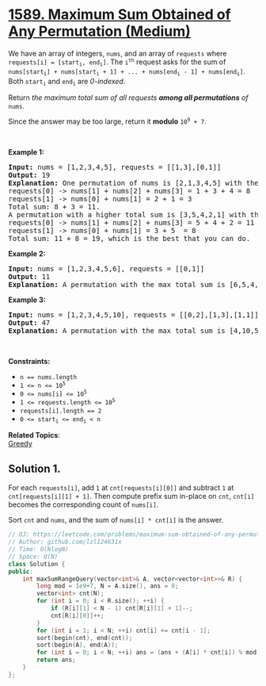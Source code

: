 # [1589. Maximum Sum Obtained of Any Permutation (Medium)](https://leetcode.com/problems/maximum-sum-obtained-of-any-permutation/)

<p>We have an array of integers, <code>nums</code>, and an array of <code>requests</code> where <code>requests[i] = [start<sub>i</sub>, end<sub>i</sub>]</code>. The <code>i<sup>th</sup></code> request asks for the sum of <code>nums[start<sub>i</sub>] + nums[start<sub>i</sub> + 1] + ... + nums[end<sub>i</sub> - 1] + nums[end<sub>i</sub>]</code>. Both <code>start<sub>i</sub></code> and <code>end<sub>i</sub></code> are <em>0-indexed</em>.</p>

<p>Return <em>the maximum total sum of all requests <strong>among all permutations</strong> of</em> <code>nums</code>.</p>

<p>Since the answer may be too large, return it <strong>modulo</strong> <code>10<sup>9</sup> + 7</code>.</p>

<p>&nbsp;</p>
<p><strong>Example 1:</strong></p>

<pre><strong>Input:</strong> nums = [1,2,3,4,5], requests = [[1,3],[0,1]]
<strong>Output:</strong> 19
<strong>Explanation:</strong> One permutation of nums is [2,1,3,4,5] with the following result: 
requests[0] -&gt; nums[1] + nums[2] + nums[3] = 1 + 3 + 4 = 8
requests[1] -&gt; nums[0] + nums[1] = 2 + 1 = 3
Total sum: 8 + 3 = 11.
A permutation with a higher total sum is [3,5,4,2,1] with the following result:
requests[0] -&gt; nums[1] + nums[2] + nums[3] = 5 + 4 + 2 = 11
requests[1] -&gt; nums[0] + nums[1] = 3 + 5  = 8
Total sum: 11 + 8 = 19, which is the best that you can do.
</pre>

<p><strong>Example 2:</strong></p>

<pre><strong>Input:</strong> nums = [1,2,3,4,5,6], requests = [[0,1]]
<strong>Output:</strong> 11
<strong>Explanation:</strong> A permutation with the max total sum is [6,5,4,3,2,1] with request sums [11].</pre>

<p><strong>Example 3:</strong></p>

<pre><strong>Input:</strong> nums = [1,2,3,4,5,10], requests = [[0,2],[1,3],[1,1]]
<strong>Output:</strong> 47
<strong>Explanation:</strong> A permutation with the max total sum is [4,10,5,3,2,1] with request sums [19,18,10].</pre>

<p>&nbsp;</p>
<p><strong>Constraints:</strong></p>

<ul>
	<li><code>n == nums.length</code></li>
	<li><code>1 &lt;= n &lt;= 10<sup>5</sup></code></li>
	<li><code>0 &lt;= nums[i]&nbsp;&lt;= 10<sup>5</sup></code></li>
	<li><code>1 &lt;= requests.length &lt;=&nbsp;10<sup>5</sup></code></li>
	<li><code>requests[i].length == 2</code></li>
	<li><code>0 &lt;= start<sub>i</sub>&nbsp;&lt;= end<sub>i</sub>&nbsp;&lt;&nbsp;n</code></li>
</ul>


**Related Topics**:  
[Greedy](https://leetcode.com/tag/greedy/)

## Solution 1.

For each `requests[i]`, add `1` at `cnt[requests[i][0]]` and subtract `1` at `cnt[requests[i][1] + 1]`. Then compute prefix sum in-place on `cnt`, `cnt[i]` becomes the corresponding count of `nums[i]`.

Sort `cnt` and `nums`, and the sum of `nums[i] * cnt[i]` is the answer.

```cpp
// OJ: https://leetcode.com/problems/maximum-sum-obtained-of-any-permutation/
// Author: github.com/lzl124631x
// Time: O(NlogN)
// Space: O(N)
class Solution {
public:
    int maxSumRangeQuery(vector<int>& A, vector<vector<int>>& R) {
        long mod = 1e9+7, N = A.size(), ans = 0;
        vector<int> cnt(N);
        for (int i = 0; i < R.size(); ++i) {
            if (R[i][1] < N - 1) cnt[R[i][1] + 1]--;
            cnt[R[i][0]]++;
        }
        for (int i = 1; i < N; ++i) cnt[i] += cnt[i - 1];
        sort(begin(cnt), end(cnt));
        sort(begin(A), end(A));
        for (int i = 0; i < N; ++i) ans = (ans + (A[i] * cnt[i]) % mod) % mod;
        return ans;
    }
};
```